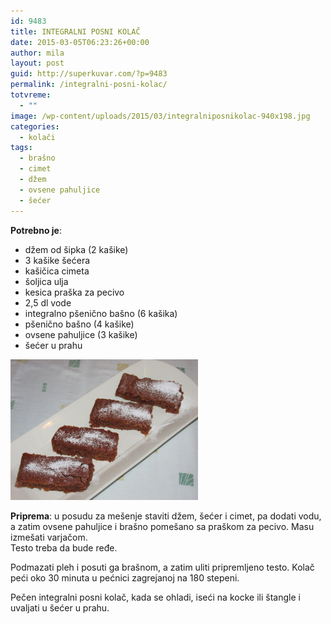 ```yaml
---
id: 9483
title: INTEGRALNI POSNI KOLAČ
date: 2015-03-05T06:23:26+00:00
author: mila
layout: post
guid: http://superkuvar.com/?p=9483
permalink: /integralni-posni-kolac/
totvreme:
  - ""
image: /wp-content/uploads/2015/03/integralniposnikolac-940x198.jpg
categories:
  - kolači
tags:
  - brašno
  - cimet
  - džem
  - ovsene pahuljice
  - šećer
---
```

**Potrebno je**:

  * džem od šipka (2 kašike)
  * 3 kašike šećera
  * kašičica cimeta
  * šoljica ulja
  * kesica praška za pecivo
  * 2,5 dl vode
  * integralno pšenično bašno (6 kašika)
  * pšenično bašno (4 kašike)
  * ovsene pahuljice (3 kašike)
  * šećer u prahu

[<img class="alignnone size-medium wp-image-9485" src="/wp-content/uploads/2015/03/integralniposnikolac-1024x768.jpg" alt="integralniposnikolac" width="300" height="225" />](/wp-content/uploads/2015/03/integralniposnikolac.jpg)

**Priprema**: u posudu za mešenje staviti džem, šećer i cimet, pa dodati vodu, a zatim ovsene pahuljice i brašno pomešano sa praškom za pecivo. Masu izmešati varjačom.  
Testo treba da bude ređe.

Podmazati pleh i posuti ga brašnom, a zatim uliti pripremljeno testo. Kolač peći oko 30 minuta u pećnici zagrejanoj na 180 stepeni.

Pečen integralni posni kolač, kada se ohladi, iseći na kocke ili štangle i uvaljati u šećer u prahu.